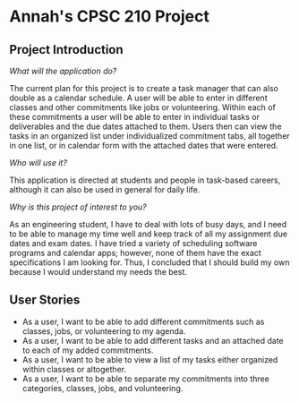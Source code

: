 # Annah's CPSC 210 Project

## Project Introduction

*What will the application do?*

The current plan for this project is to create a task manager that can also double as a calendar schedule. A user will be 
able to enter in different classes and other commitments like jobs or volunteering. Within each of these commitments a user
will be able to enter in individual tasks or deliverables and the due dates attached to them. Users then can view the tasks 
in an organized list under individualized commitment tabs, all together in one list, or in calendar form with the attached 
dates that were entered. 
 
*Who will use it?*

This application is directed at students and people in task-based careers, although it can also be used in general for daily life. 

*Why is this project of interest to you?*

As an engineering student, I have to deal with lots of busy days, and I need to be able to manage my time well and keep 
track of all my assignment due dates and exam dates. I have tried a variety of scheduling software programs and calendar 
apps; however, none of them have the exact specifications I am looking for. Thus, I concluded that I should build my own 
because I would understand my needs the best.

## User Stories

* As a user, I want to be able to add different commitments such as classes, jobs, or volunteering to my agenda.
* As a user, I want to be able to add different tasks and an attached date to each of my added commitments.
* As a user, I want to be able to view a list of my tasks either organized within classes or altogether.
* As a user, I want to be able to separate my commitments into three categories, classes, jobs, and volunteering. 
